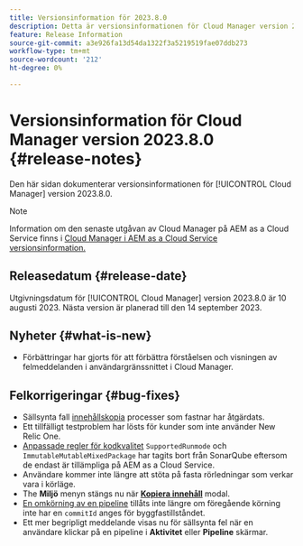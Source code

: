 ```yaml
---
title: Versionsinformation för 2023.8.0
description: Detta är versionsinformationen för Cloud Manager version 2023.8.0.
feature: Release Information
source-git-commit: a3e926fa13d54da1322f3a5219519fae07ddb273
workflow-type: tm+mt
source-wordcount: '212'
ht-degree: 0%

---
```



# Versionsinformation för Cloud Manager version 2023.8.0 {#release-notes}

Den här sidan dokumenterar versionsinformationen för [!UICONTROL Cloud Manager] version 2023.8.0.

>[!NOTE]
>
>Information om den senaste utgåvan av Cloud Manager på AEM as a Cloud Service finns i [Cloud Manager i AEM as a Cloud Service versionsinformation.](https://experienceleague.adobe.com/docs/experience-manager-cloud-service/content/implementing/using-cloud-manager/release-notes-cloud-manager/release-notes-cm-current.html)

## Releasedatum {#release-date}

Utgivningsdatum för [!UICONTROL Cloud Manager] version 2023.8.0 är 10 augusti 2023. Nästa version är planerad till den 14 september 2023.

## Nyheter {#what-is-new}

* Förbättringar har gjorts för att förbättra förståelsen och visningen av felmeddelanden i användargränssnittet i Cloud Manager.

## Felkorrigeringar {#bug-fixes}

* Sällsynta fall [innehållskopia](/help/using/content-copy.md) processer som fastnar har åtgärdats.
* Ett tillfälligt testproblem har lösts för kunder som inte använder New Relic One.
* [Anpassade regler för kodkvalitet](/help/using/custom-code-quality-rules.md) `SupportedRunmode` och `ImmutableMutableMixedPackage` har tagits bort från SonarQube eftersom de endast är tillämpliga på AEM as a Cloud Service.
* Användare kommer inte längre att stöta på fasta rörledningar som verkar vara i körläge.
* The **Miljö** menyn stängs nu när **[Kopiera innehåll](/help/using/content-copy.md)** modal.
* [En omkörning av en pipeline](/help/using/code-deployment.md#reexecute-deployment) tillåts inte längre om föregående körning inte har en `commitId` anges för byggfastillståndet.
* Ett mer begripligt meddelande visas nu för sällsynta fel när en användare klickar på en pipeline i **Aktivitet** eller **Pipeline** skärmar.